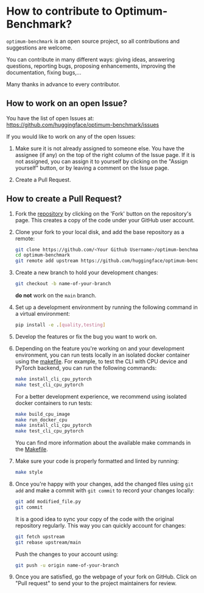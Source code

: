 
# How to contribute to Optimum-Benchmark?

`optimum-benchmark` is an open source project, so all contributions and suggestions are welcome.

You can contribute in many different ways: giving ideas, answering questions, reporting bugs, proposing enhancements, improving the documentation, fixing bugs,...

Many thanks in advance to every contributor.

## How to work on an open Issue?

You have the list of open Issues at: <https://github.com/huggingface/optimum-benchmark/issues>

If you would like to work on any of the open Issues:

1. Make sure it is not already assigned to someone else. You have the assignee (if any) on the top of the right column of the Issue page. If it is not assigned, you can assign it to yourself by clicking on the "Assign yourself" button, or by leaving a comment on the Issue page.

2. Create a Pull Request.

## How to create a Pull Request?

1. Fork the [repository](https://github.com/huggingface/optimum-benchmark) by clicking on the 'Fork' button on the repository's page. This creates a copy of the code under your GitHub user account.

2. Clone your fork to your local disk, and add the base repository as a remote:

	```bash
	git clone https://github.com/<Your Github Username>/optimum-benchmark.git
	cd optimum-benchmark
	git remote add upstream https://github.com/huggingface/optimum-benchmark.git
	```

3. Create a new branch to hold your development changes:

	```bash
	git checkout -b name-of-your-branch
	```
	
	**do not** work on the `main` branch.

4. Set up a development environment by running the following command in a virtual environment:

	```bash
	pip install -e .[quality,testing]
	```

5. Develop the features or fix the bug you want to work on.

6. Depending on the feature you're working on and your development environment, you can run tests locally in an isolated docker container using the [makefile](Makefile). For example, to test the CLI with CPU device and PyTorch backend, you can run the following commands:

	```bash
	make install_cli_cpu_pytorch
	make test_cli_cpu_pytorch
	```

	For a better development experience, we recommend using isolated docker containers to run tests:
	
	```bash
	make build_cpu_image
	make run_docker_cpu
	make install_cli_cpu_pytorch
	make test_cli_cpu_pytorch
	```

	You can find more information about the available make commands in the [Makefile](Makefile).

7. Make sure your code is properly formatted and linted by running:

	```bash
	make style
	```

8. Once you're happy with your changes, add the changed files using `git add` and make a commit with `git commit` to record your changes locally:

	```bash
	git add modified_file.py
	git commit
	```

	It is a good idea to sync your copy of the code with the original repository regularly. This way you can quickly account for changes:

	```bash
	git fetch upstream
	git rebase upstream/main
	```

	Push the changes to your account using:

	```bash
	git push -u origin name-of-your-branch
	```

9. Once you are satisfied, go the webpage of your fork on GitHub. Click on "Pull request" to send your to the project maintainers for review.
